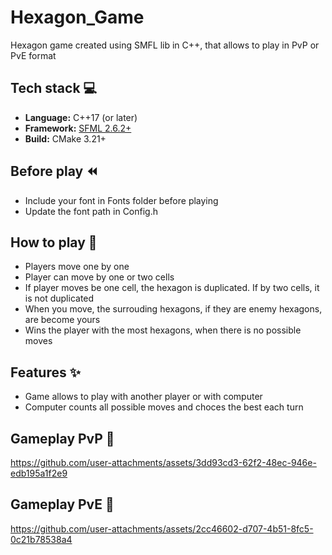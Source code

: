 # Hexagon_Game
Hexagon game created using SMFL lib in C++, that allows to play in PvP or PvE format

## Tech stack 💻
* **Language:** C++17 (or later)
* **Framework:** [SFML 2.6.2+](https://www.sfml-dev.org/)
* **Build:** CMake 3.21+
  
## Before play ⏪
* Include your font in Fonts folder before playing
* Update the font path in Config.h

## How to play 🧐
* Players move one by one
* Player can move by one or two cells
* If player moves be one cell, the hexagon is duplicated. If by two cells, it is not duplicated
* When you move, the surrouding hexagons, if they are enemy hexagons, are become yours
* Wins the player with the most hexagons, when there is no possible moves

## Features ✨
* Game allows to play with another player or with computer
* Computer counts all possible moves and choces the best each turn

## Gameplay PvP 👥
https://github.com/user-attachments/assets/3dd93cd3-62f2-48ec-946e-edb195a1f2e9

## Gameplay PvE 🤖
https://github.com/user-attachments/assets/2cc46602-d707-4b51-8fc5-0c21b78538a4

